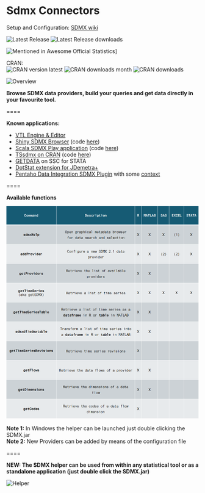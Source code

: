 Sdmx Connectors
====

Setup and Configuration: [SDMX wiki](https://github.com/amattioc/SDMX/wiki)<br>

![Latest Release](https://img.shields.io/github/v/release/amattioc/SDMX)   ![Latest Release downloads](https://img.shields.io/github/downloads/amattioc/SDMX/latest/total)


![Mentioned in Awesome Official Statistics ](https://awesome.re/mentioned-badge.svg)]

CRAN:  
![CRAN version latest](https://www.r-pkg.org/badges/version-ago/RJSDMX)    ![CRAN downloads month](https://cranlogs.r-pkg.org/badges/RJSDMX)    ![CRAN downloads](https://cranlogs.r-pkg.org/badges/grand-total/RJSDMX)

![Overview](https://github.com/amattioc/SDMX/blob/master/docs/resources/sdmx2.png)

**Browse SDMX data providers, build your queries and get data directly in your favourite tool.**

====

**Known applications:**

* [VTL Engine & Editor](https://github.com/vpinna80/VTL)
* [Shiny SDMX Browser](https://rjsdmx.shinyapps.io/sdmxBrowser/) (code [here](https://github.com/bowerth/sdmxBrowser))
* [Scala SDMX Play application](http://sdmx.rdata.work/) (code [here](https://github.com/bowerth/sdmxPlay))
* [TSsdmx on CRAN](http://cran.us.r-project.org/web/packages/TSsdmx/index.html) (code [here](http://tsdbi.r-forge.r-project.org/))
* [GETDATA](http://econpapers.repec.org/software/bocbocode/S458093.htm)  on SSC for STATA
* [DotStat extension for JDemetra+](https://github.com/nbbrd/jdemetra-dotstat) 
* [Pentaho Data Integration SDMX Plugin](https://github.com/andtorg/sdmx-kettle) with some [context](http://andtorg.github.io/bi/2016/06/14/pentaho-sdmx-step-plugin)

====

**Available functions**

![Functions](https://github.com/amattioc/SDMX/blob/master/docs/resources/sdmxtable.png) 

**Note 1:** In Windows the helper can be launched just double clicking the SDMX.jar <br>
**Note 2:** New Providers can be added by means of the configuration file <br>

====

**NEW: The SDMX helper can be used from within any statistical tool or as a standalone application (just double click the SDMX.jar)**

![Helper](https://github.com/amattioc/SDMX/blob/master/docs/resources/helper.png)




